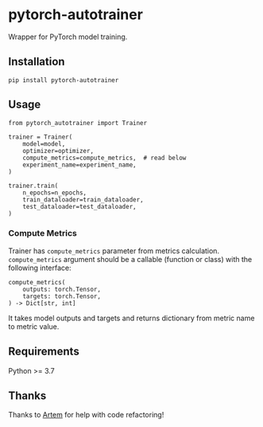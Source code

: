 # pytorch-autotrainer
Wrapper for PyTorch model training.

## Installation
```
pip install pytorch-autotrainer
```

## Usage
```python3
from pytorch_autotrainer import Trainer

trainer = Trainer(
    model=model,
    optimizer=optimizer,
    compute_metrics=compute_metrics,  # read below
    experiment_name=experiment_name,
)

trainer.train(
    n_epochs=n_epochs,
    train_dataloader=train_dataloader,
    test_dataloader=test_dataloader,
)
```

### Compute Metrics
Trainer has `compute_metrics` parameter from metrics calculation.<br>
`compute_metrics` argument should be a callable (function or class) with the following interface:

```python3
compute_metrics(
    outputs: torch.Tensor,
    targets: torch.Tensor,
) -> Dict[str, int]
```

It takes model outputs and targets and returns dictionary from metric name to metric value.

## Requirements
Python >= 3.7

## Thanks
Thanks to [Artem](https://github.com/epivoca) for help with code refactoring!
